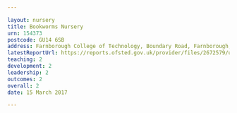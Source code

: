```yaml
---

layout: nursery
title: Bookworms Nursery
urn: 154373
postcode: GU14 6SB
address: Farnborough College of Technology, Boundary Road, Farnborough, Hampshire, GU14 6SB
latestReportUrl: https://reports.ofsted.gov.uk/provider/files/2672579/urn/154373.pdf
teaching: 2
development: 2
leadership: 2
outcomes: 2
overall: 2
date: 15 March 2017

---
```


